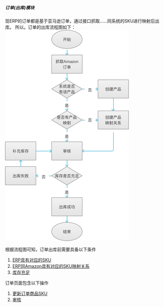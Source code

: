 ##### 订单(出库)模块

现ERP的订单都是基于亚马逊订单，通过接口抓取……同系统的SKU进行映射后出库。
所以。订单的出库流程图如下：
![订单出库流程](../img/flow-inventory-out.png)

根据流程图可知，订单出库前需要具备以下条件
1. [ERP具有对应的SKU](../product/product.md)
2. [ERP同Amazon具有对应的SKU映射关系](../product/sku-map.md)
3. [库存充足](../inventory/inventory.md)

订单页面包含以下操作
1. [更新订单商品SKU](sku-map.md)
2. [审核](check.md)
